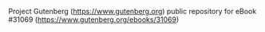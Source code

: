 Project Gutenberg (https://www.gutenberg.org) public repository for eBook #31069 (https://www.gutenberg.org/ebooks/31069)
